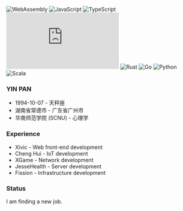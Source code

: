 ![WebAssembly](https://badgen.net/badge/Language/WebAssembly/blue?icon=visualstudio&label)
![JavaScript](https://badgen.net/badge/Language/JavaScript/cyan?icon=visualstudio&label)
![TypeScript](https://badgen.net/badge/Language/TypeScript?icon=typescript&label)
![Node.JS](https://badgen.net/badge/Language/Node.JS?icon=npm&label)
![Rust](https://badgen.net/badge/Language/Rust?icon=visualstudio&label)
![Go](https://badgen.net/badge/Language/Go/grey?icon=visualstudio&label)
![Python](https://badgen.net/badge/Language/Python/blue?icon=visualstudio&label)
![Scala](https://badgen.net/badge/Language/Scala/black?icon=visualstudio&label)

### YIN PAN
* 1994-10-07 - 天秤座</br>
* 湖南省常德市 - 广东省广州市</br>
* 华南师范学院 (SCNU) - 心理学</br>


### Experience
* Xivic - Web front-end development
* Cheng Hui - IoT development
* XGame - Network development
* JesseHealth - Server development
* Fission - Infrastructure development


### Status
I am finding a new job.

<script>
    console.log("this is test")
</script>
